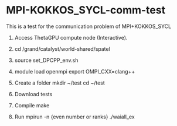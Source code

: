 # MPI-KOKKOS_SYCL-comm-test
This is a test for the communication problem of MPI+KOKKOS_SYCL

1. Access ThetaGPU compute node (Interactive).
2. cd /grand/catalyst/world-shared/spatel
3. source set_DPCPP_env.sh
4. module load openmpi
    export OMPI_CXX=clang++
5. Create a folder
	mkdir ~/test
	cd ~/test
6. Download tests
  
7. Compile
	make
8. Run
	mpirun -n {even number or ranks} ./waiall_ex
